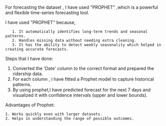 For forecasting the dataset , I have used "PROPHET" ,which  is a powerful and flexible time-series forecasting tool.

I have used "PROPHET" because,

       1. It automatically identifies long-term trends and seasonal patterns.
       2. Handles missing data without needing extra cleaning.
       3. It has the ability to detect weekly seasonality which helped in creating accurate forecasts.

Steps that I have done:

   1.  Converted the 'Date' column to the correct format and prepared the ridership data.
   2.  For each column , i have fitted a Prophet model to capture historical patterns.
   3.  By using prophet,I have predicted forecast for the next 7 days and visualized it with confidence intervals (upper and lower bounds).

Advantages of Prophet:

    1. Works quickly even with larger datasets.
    2. Helps in understanding the range of possible outcomes.
